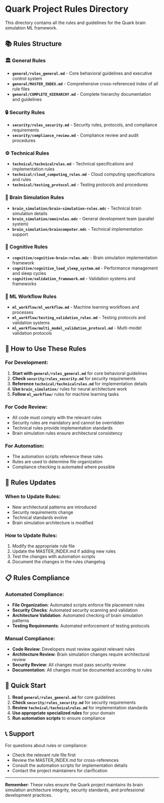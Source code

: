 # Quark Project Rules Directory

This directory contains all the rules and guidelines for the Quark brain simulation ML framework.

## 📚 Rules Structure

### **🏛️ General Rules**
- **`general/rules_general.md`** - Core behavioral guidelines and executive control system
- **`general/MASTER_INDEX.md`** - Comprehensive cross-referenced index of all rule files
- **`general/COMPLETE_HIERARCHY.md`** - Complete hierarchy documentation and guidelines

### **🔒 Security Rules**
- **`security/rules_security.md`** - Security rules, protocols, and compliance requirements
- **`security/compliance_review.md`** - Compliance review and audit procedures

### **⚙️ Technical Rules**
- **`technical/technicalrules.md`** - Technical specifications and implementation rules
- **`technical/cloud_computing_rules.md`** - Cloud computing specifications and rules
- **`technical/testing_protocol.md`** - Testing protocols and procedures

### **🧠 Brain Simulation Rules**
- **`brain_simulation/brain-simulation-rules.mdc`** - Technical brain simulation details
- **`brain_simulation/omnirules.mdc`** - General development team (parallel system)
- **`brain_simulation/braincomputer.mdc`** - Technical implementation support

### **🧬 Cognitive Rules**
- **`cognitive/cognitive-brain-rules.mdc`** - Brain simulation implementation framework
- **`cognitive/cognitive_load_sleep_system.md`** - Performance management and sleep cycles
- **`cognitive/validation_framework.md`** - Validation systems and frameworks

### **🤖 ML Workflow Rules**
- **`ml_workflow/ml_workflow.md`** - Machine learning workflows and processes
- **`ml_workflow/testing_validation_rules.md`** - Testing protocols and validation systems
- **`ml_workflow/multi_model_validation_protocol.md`** - Multi-model validation protocols

## 🎯 How to Use These Rules

### **For Development:**
1. **Start with `general/rules_general.md`** for core behavioral guidelines
2. **Check `security/rules_security.md`** for security requirements
3. **Reference `technical/technicalrules.md`** for implementation details
4. **Use `brain_simulation/`** rules for neural architecture work
5. **Follow `ml_workflow/`** rules for machine learning tasks

### **For Code Review:**
- All code must comply with the relevant rules
- Security rules are mandatory and cannot be overridden
- Technical rules provide implementation standards
- Brain simulation rules ensure architectural consistency

### **For Automation:**
- The automation scripts reference these rules
- Rules are used to determine file organization
- Compliance checking is automated where possible

## 🔄 Rules Updates

### **When to Update Rules:**
- New architectural patterns are introduced
- Security requirements change
- Technical standards evolve
- Brain simulation architecture is modified

### **How to Update Rules:**
1. Modify the appropriate rule file
2. Update the MASTER_INDEX.md if adding new rules
3. Test the changes with automation scripts
4. Document the changes in the rules changelog

## 📋 Rules Compliance

### **Automated Compliance:**
- **File Organization**: Automated scripts enforce file placement rules
- **Security Checks**: Automated security scanning and validation
- **Architecture Validation**: Automated checking of brain simulation patterns
- **Testing Requirements**: Automated enforcement of testing protocols

### **Manual Compliance:**
- **Code Review**: Developers must review against relevant rules
- **Architecture Review**: Brain simulation changes require architectural review
- **Security Review**: All changes must pass security review
- **Documentation**: All changes must be documented according to rules

## 🚀 Quick Start

1. **Read `general/rules_general.md`** for core guidelines
2. **Check `security/rules_security.md`** for security requirements
3. **Review `technical/technicalrules.md`** for implementation standards
4. **Use appropriate specialized rules** for your domain
5. **Run automation scripts** to ensure compliance

## 📞 Support

For questions about rules or compliance:
- Check the relevant rule file first
- Review the MASTER_INDEX.md for cross-references
- Consult the automation scripts for implementation details
- Contact the project maintainers for clarification

---

**Remember**: These rules ensure the Quark project maintains its brain simulation architecture integrity, security standards, and professional development practices.
